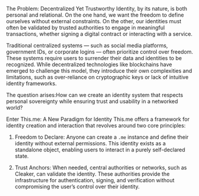 The Problem: Decentralized Yet Trustworthy
Identity, by its nature, is both personal and relational. On the one hand, we want the freedom to define ourselves without external constraints. On the other, our identities must often be validated by trusted authorities to engage in meaningful transactions, whether signing a digital contract or interacting with a service.

Traditional centralized systems — such as social media platforms, government IDs, or corporate logins — often prioritize control over freedom. These systems require users to surrender their data and identities to be recognized. While decentralized technologies like blockchains have emerged to challenge this model, they introduce their own complexities and limitations, such as over-reliance on cryptographic keys or lack of intuitive identity frameworks.

The question arises:How can we create an identity system that respects personal sovereignty while ensuring trust and usability in a networked world?

Enter This.me: A New Paradigm for Identity
This.me offers a framework for identity creation and interaction that revolves around two core principles:

1. Freedom to Declare: Anyone can create a `.me` instance and define their identity without external permissions. This identity exists as a standalone object, enabling users to interact in a purely self-declared state.

2. Trust Anchors: When needed, central authorities or networks, such as Cleaker, can validate the identity. These authorities provide the infrastructure for authentication, signing, and verification without compromising the user’s control over their identity.